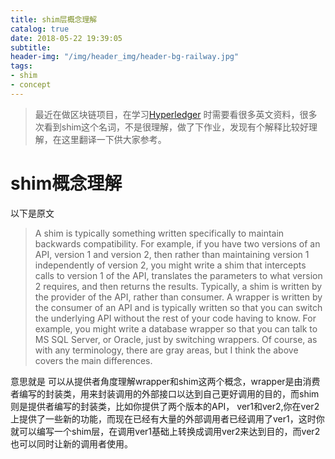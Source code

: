 ```yaml
---
title: shim层概念理解
catalog: true
date: 2018-05-22 19:39:05
subtitle:
header-img: "/img/header_img/header-bg-railway.jpg"
tags:
- shim
- concept
---
```

> 最近在做区块链项目，在学习[Hyperledger](https://www.hyperledger.org/) 时需要看很多英文资料，很多次看到shim这个名词，不是很理解，做了下作业，发现有个解释比较好理解，在这里翻译一下供大家参考。

# shim概念理解
以下是原文
> A shim is typically something written specifically to maintain backwards compatibility. For example, if you have two versions of an API, version 1 and version 2, then rather than maintaining version 1 independently of version 2, you might write a shim that intercepts calls to version 1 of the API, translates the parameters to what version 2 requires, and then returns the results.
>Typically, a shim is written by the provider of the API, rather than consumer.
>A wrapper is written by the consumer of an API and is typically written so that you can switch the underlying API without the rest of your code having to know. For example, you might write a database wrapper so that you can talk to MS SQL Server, or Oracle, just by switching wrappers.
>Of course, as with any terminology, there are gray areas, but I think the above covers the main differences.

意思就是
可以从提供者角度理解wrapper和shim这两个概念，wrapper是由消费者编写的封装类，用来封装调用的外部接口以达到自己更好调用的目的，而shim则是提供者编写的封装类，比如你提供了两个版本的API， ver1和ver2,你在ver2上提供了一些新的功能，而现在已经有大量的外部调用者已经调用了ver1，这时你就可以编写一个shim层，在调用ver1基础上转换成调用ver2来达到目的，而ver2也可以同时让新的调用者使用。
